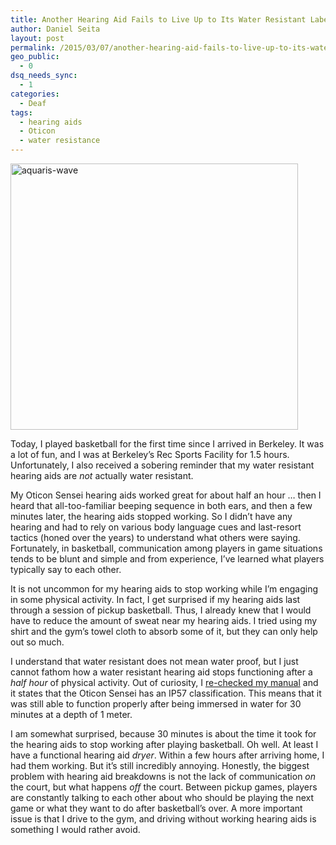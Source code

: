 ```yaml
---
title: Another Hearing Aid Fails to Live Up to Its Water Resistant Label
author: Daniel Seita
layout: post
permalink: /2015/03/07/another-hearing-aid-fails-to-live-up-to-its-water-resistant-label/
geo_public:
  - 0
dsq_needs_sync:
  - 1
categories:
  - Deaf
tags:
  - hearing aids
  - Oticon
  - water resistance
---
```

[<img class="aligncenter size-large wp-image-2329" src="https://seitad.files.wordpress.com/2015/03/aquaris-wave.gif?w=460" alt="aquaris-wave" width="460" height="426" />][1]

Today, I played basketball for the first time since I arrived in Berkeley. It was a lot of fun, and
I was at Berkeley&#8217;s Rec Sports Facility for 1.5 hours. Unfortunately, I also received a
sobering reminder that my water resistant hearing aids are *not* actually water resistant.

My Oticon Sensei hearing aids worked great for about half an hour &#8230; then I heard that
all-too-familiar beeping sequence in both ears, and then a few minutes later, the hearing aids
stopped working. So I didn&#8217;t have any hearing and had to rely on various body language cues
and last-resort tactics (honed over the years) to understand what others were saying. Fortunately,
in basketball, communication among players in game situations tends to be blunt and simple and from
experience, I&#8217;ve learned what players typically say to each other.

It is not uncommon for my hearing aids to stop working while I&#8217;m engaging in some physical
activity. In fact, I get surprised if my hearing aids last through a session of pickup basketball.
Thus, I already knew that I would have to reduce the amount of sweat near my hearing aids. I tried
using my shirt and the gym&#8217;s towel cloth to absorb some of it, but they can only help out so
much.

I understand that water resistant does not mean water proof, but I just cannot fathom how a water
resistant hearing aid stops functioning after a *half hour* of physical activity. Out of curiosity,
I [re-checked my manual][2] and it states that the Oticon Sensei has an IP57 classification. This
means that it was still able to function properly after being immersed in water for 30 minutes at a
depth of 1 meter.

I am somewhat surprised, because 30 minutes is about the time it took for the hearing aids to stop
working after playing basketball. Oh well. At least I have a functional hearing aid *dryer*. Within
a few hours after arriving home, I had them working. But it&#8217;s still incredibly annoying.
Honestly, the biggest problem with hearing aid breakdowns is not the lack of communication *on* the
court, but what happens *off* the court. Between pickup games, players are constantly talking to
each other about who should be playing the next game or what they want to do after
basketball&#8217;s over. A more important issue is that I drive to the gym, and driving without
working hearing aids is something I would rather avoid.

 [1]: https://seitad.files.wordpress.com/2015/03/aquaris-wave.gif
 [2]: https://seitad.wordpress.com/2014/08/23/reading-the-oticon-sensei-hearing-aid-manual/
